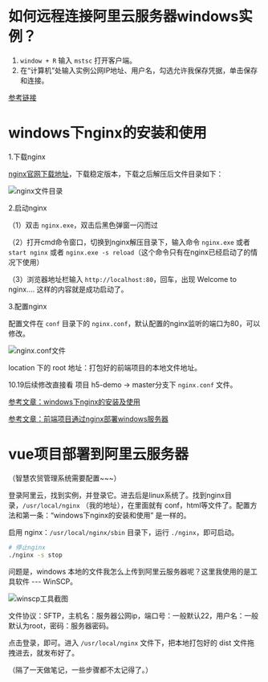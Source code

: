 <!--
 * @FileDescription: 服务器相关
 * @Author: luyaj
 * @Date: 2020-10-15 10:47:02
 * @LastEditors: luyaj
 * @LastEditTime: 2020-12-20 21:23:47
-->
# 如何远程连接阿里云服务器windows实例？

1. `window + R` 输入 `mstsc` 打开客户端。
2. 在“计算机”处输入实例公网IP地址、用户名，勾选允许我保存凭据，单击保存和连接。

[参考链接](https://developer.aliyun.com/article/708814)

# windows下nginx的安装和使用

1.下载nginx

[nginx官网下载地址](http://nginx.org/en/download.html)，下载稳定版本，下载之后解压后文件目录如下：

![nginx文件目录](http://book.awebone.com/nginx-detail-file.png)

2.启动nginx

（1）双击 `nginx.exe`，双击后黑色弹窗一闪而过

（2）打开cmd命令窗口，切换到nginx解压目录下，输入命令 `nginx.exe` 或者 `start nginx` 或者 `nginx.exe -s reload`（这个命令只有在nginx已经启动了的情况下使用）

（3）浏览器地址栏输入 `http://localhost:80`，回车，出现 Welcome to nginx.... 这样的内容就是成功启动了。

3.配置nginx

配置文件在 `conf` 目录下的 `nginx.conf`，默认配置的nginx监听的端口为80，可以修改。

![nginx.conf文件](http://book.awebone.com/nginx-conf.png)

location 下的 root 地址：打包好的前端项目的本地文件地址。

10.19后续修改直接看 项目 h5-demo -> master分支下 `nginx.conf` 文件。

[参考文章：windows下nginx的安装及使用](https://www.cnblogs.com/jiangwangxiang/p/8481661.html)

[参考文章：前端项目通过nginx部署windows服务器](https://blog.csdn.net/Liw_J/article/details/106281530)

# vue项目部署到阿里云服务器

（智慧农贸管理系统需要配置~~~）

登录阿里云，找到实例，并登录它。进去后是linux系统了。找到nginx目录，`/usr/local/nginx` （我的地址），在里面就有 conf，html等文件了。配置方法和第一条：“windows下nginx的安装和使用” 是一样的。

启用 nginx：`/usr/local/nginx/sbin` 目录下，运行 `./nginx`，即可启动。

```bash
# 停止nginx
./nginx -s stop 
```

问题是，windows 本地的文件我怎么上传到阿里云服务器呢？这里我使用的是工具软件 --- WinSCP。

![winscp工具截图](http://book.awebone.com/winscp.png)

文件协议：SFTP，主机名：服务器公网ip，端口号：一般默认22，用户名：一般默认为root，密码：服务器密码。

点击登录，即可。进入 `/usr/local/nginx` 文件下，把本地打包好的 dist 文件拖拽进去，就发布好了。

（隔了一天做笔记，一些步骤都不太记得了。）